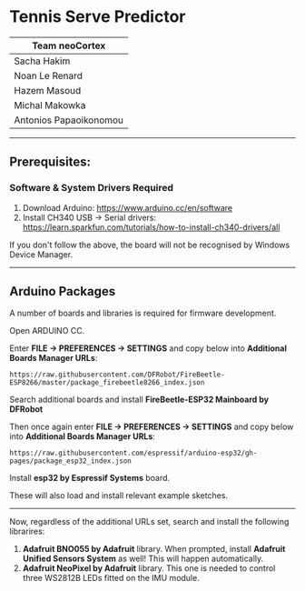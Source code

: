 # Tennis Serve Predictor

| Team neoCortex |
| --- | 
| Sacha Hakim |
| Noan Le Renard |
| Hazem Masoud |
| Michal Makowka |
| Antonios Papaoikonomou |

---
## Prerequisites:

### Software & System Drivers Required
1. Download Arduino: 
https://www.arduino.cc/en/software
2. Install CH340 USB -> Serial drivers: 
https://learn.sparkfun.com/tutorials/how-to-install-ch340-drivers/all

If you don't follow the above, the board will not be recognised by Windows Device Manager.

---
## Arduino Packages
A number of boards and libraries is required for firmware development.

Open ARDUINO CC.

Enter **FILE -> PREFERENCES -> SETTINGS** and copy below into **Additional Boards Manager URLs**:

`https://raw.githubusercontent.com/DFRobot/FireBeetle-ESP8266/master/package_firebeetle8266_index.json`
	
Search additional boards and install **FireBeetle-ESP32 Mainboard by DFRobot**

Then once again enter **FILE -> PREFERENCES -> SETTINGS** and copy below into **Additional Boards Manager URLs**:

`https://raw.githubusercontent.com/espressif/arduino-esp32/gh-pages/package_esp32_index.json`
	
Install **esp32 by Espressif Systems** board.

These will also load and install relevant example sketches.

---

Now, regardless of the additional URLs set, search and install the following librarires:

1. **Adafruit BNO055 by Adafruit** library. When prompted, install **Adafruit Unified Sensors System** as well! This will happen automatically.
2. **Adafruit NeoPixel by Adafruit** library. This one is needed to control three WS2812B LEDs fitted on the IMU module.

